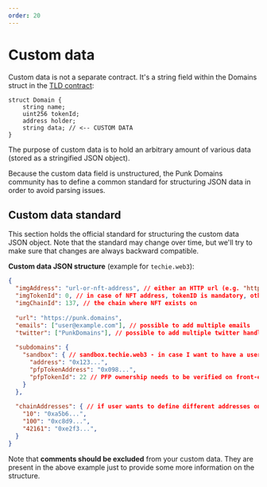 ```yaml
---
order: 20
---
```


# Custom data

Custom data is not a separate contract. It's a string field within the Domains struct in the [TLD contract](/contracts/tld-contract.md):

```solidity
struct Domain {
	string name;
	uint256 tokenId;
	address holder;
	string data; // <-- CUSTOM DATA
}
```

The purpose of custom data is to hold an arbitrary amount of various data (stored as a stringified JSON object).

Because the custom data field is unstructured, the Punk Domains community has to define a common standard for structuring JSON data in order to avoid parsing issues.

## Custom data standard

This section holds the official standard for structuring the custom data JSON object. Note that the standard may change over time, but we'll try to make sure that changes are always backward compatible.

**Custom data JSON structure** (example for `techie.web3`):

```json
{
  "imgAddress": "url-or-nft-address", // either an HTTP url (e.g. "http://hey.com/me.jpg") or an NFT address (0xa12B3...)
  "imgTokenId": 0, // in case of NFT address, tokenID is mandatory, otherwise it is not
  "imgChainId": 137, // the chain where NFT exists on
  
  "url": "https://punk.domains",
  "emails": ["user@example.com"], // possible to add multiple emails
  "twitter": ["PunkDomains"], // possible to add multiple twitter handles
  
  "subdomains": {
    "sandbox": { // sandbox.techie.web3 - in case I want to have a username with different data (like PFP) in the Sandbox metaverse
      "address": "0x123...",
      "pfpTokenAddress": "0x098...",
      "pfpTokenId": 22 // PFP ownership needs to be verified on front-end
    }
  },
  
  "chainAddresses": { // if user wants to define different addresses on different chains (only one address per chain)
    "10": "0xa5b6...",
    "100": "0xc8d9...",
    "42161": "0xe2f3...",
  }
}
```

Note that **comments should be excluded** from your custom data. They are present in the above example just to provide some more information on the structure.